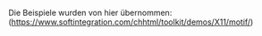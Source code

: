 Die Beispiele wurden von hier übernommen:
(https://www.softintegration.com/chhtml/toolkit/demos/X11/motif/)
